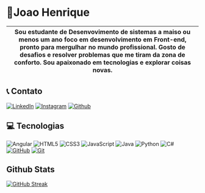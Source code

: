 # 🚀Joao Henrique
| Sou estudante de Desenvovimento de sistemas a maiso ou menos um ano foco em desenvolvimento em Front-end, pronto para mergulhar no mundo profissional. Gosto de desafios e resolver problemas que me tiram da zona de conforto. Sou apaixonado em tecnologias e explorar coisas novas.
| --- |
## 📞 Contato

[![LinkedIn](https://img.shields.io/badge/LinkedIn-000?style=for-the-badge&logo=linkedin&logoColor=0E76A8)](https://www.linkedin.com/in/joao-henrique-037bb8212/)
[![Instagram](https://img.shields.io/badge/Instagram-000?style=for-the-badge&logo=instagram)](https://www.instagram.com/joaovhl031/)
[![Github](https://img.shields.io/badge/Github-000?style=for-the-badge&logo=github)](https://github.com/Joaovhl031)



## 💻 Tecnologias
![Angular](https://img.shields.io/badge/Angular-000?style=for-the-badge&logo=angular&logoColor=C3002F)
![HTML5](https://img.shields.io/badge/HTML5-000?style=for-the-badge&logo=html5) 
![CSS3](https://img.shields.io/badge/CSS3-000?style=for-the-badge&logo=css3&logoColor=264CE4)
![JavaScript](https://img.shields.io/badge/JavaScript-000?style=for-the-badge&logo=javascript)
![Java](https://img.shields.io/badge/Java-000?style=for-the-badge&logo=java)
![Python](https://img.shields.io/badge/Python-000?style=for-the-badge&logo=python)
![C#](https://img.shields.io/badge/C%23-000?style=for-the-badge&logo=c-sharp&logoColor=823085)
[![GitHub](https://img.shields.io/badge/GitHub-000?style=for-the-badge&logo=github&logoColor=30A3DC)](https://github.com/Joaovhl031)
[![Git](https://img.shields.io/badge/Git-000?style=for-the-badge&logo=git&logoColor=E94D5F)](https://git-scm.com/doc)

##  Github Stats

[![GitHub Streak](https://streak-stats.demolab.com/?user=SEUUSERNAME&theme=bear&background=000&border=30A3DC&dates=FFF)](https://git.io/streak-stats)
